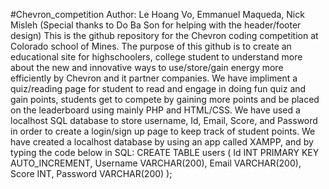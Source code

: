 #Chevron_competition
Author: Le Hoang Vo, Emmanuel Maqueda, Nick Misleh
(Special thanks to Do Ba Son for helping with the header/footer design)
This is the github repository for the Chevron coding competition at Colorado school of Mines. The purpose of this github is to create an educational site for highschoolers, college student to understand more about the new and innovative ways to use/store/gain energy more efficiently by Chevron and it partner companies. We have impliment a quiz/reading page for student to read and engage in doing fun quiz and gain points, students get to compete by gaining more points and be placed on the leaderboard using mainly PHP and HTML/CSS. We have used a localhost SQL database to store username, Id, Email, Score, and Password in order to create a login/sign up page to keep track of student points. We have created a localhost database by using an app called XAMPP, and by typing the code below in SQL:
CREATE TABLE users (
    Id INT PRIMARY KEY AUTO_INCREMENT,
    Username VARCHAR(200),
    Email VARCHAR(200),
    Score INT,
    Password VARCHAR(200)
);
